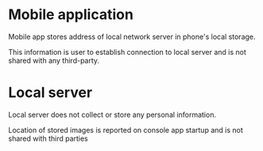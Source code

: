# Mobile application

Mobile app stores address of local network server in phone's local storage.

This information is user to establish connection to local server and is not shared with any third-party.

# Local server

Local server does not collect or store any personal information.

Location of stored images is reported on console app startup and is not shared with third parties
